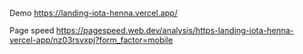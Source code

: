 Demo https://landing-iota-henna.vercel.app/

Page speed https://pagespeed.web.dev/analysis/https-landing-iota-henna-vercel-app/nz03rsvxpj?form_factor=mobile
